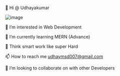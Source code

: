  👋  Hi @ Udhayakumar


![image](https://github.com/udhaymsd/udhaymsd/assets/102042728/0a96ee27-0f9f-4459-9885-1247d2eba1c0)




👀 I’m interested in Web Development

🌱 I’m currently learning MERN (Advance)


💬 Think smart work like super Hard

📫 How to reach me udhaymsd007@gmail.com

💞️ I’m looking to collaborate on with other Developers
